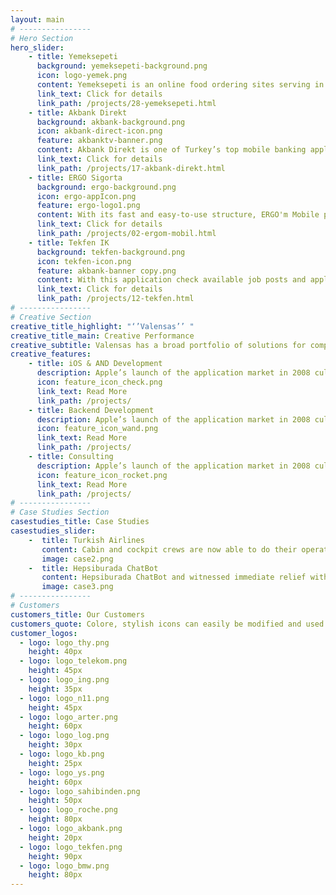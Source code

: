 ```yaml
---
layout: main 
# ----------------   
# Hero Section
hero_slider:
    - title: Yemeksepeti
      background: yemeksepeti-background.png
      icon: logo-yemek.png
      content: Yemeksepeti is an online food ordering sites serving in 64 cities in Turkey
      link_text: Click for details
      link_path: /projects/28-yemeksepeti.html
    - title: Akbank Direkt
      background: akbank-background.png       
      icon: akbank-direct-icon.png
      feature: akbanktv-banner.png
      content: Akbank Direkt is one of Turkey’s top mobile banking applications allowing all money transactions on the go.    
      link_text: Click for details
      link_path: /projects/17-akbank-direkt.html
    - title: ERGO Sigorta
      background: ergo-background.png     
      icon: ergo-appIcon.png
      feature: ergo-logo1.png       
      content: With its fast and easy-to-use structure, ERGO'm Mobile provides instant data flow and control over important issues.    
      link_text: Click for details
      link_path: /projects/02-ergom-mobil.html
    - title: Tekfen IK
      background: tekfen-background.png      
      icon: tekfen-icon.png
      feature: akbank-banner copy.png  
      content: With this application check available job posts and apply, follow up on all developments related to the TEKFEN Construction.    
      link_text: Click for details        
      link_path: /projects/12-tekfen.html
# ----------------     
# Creative Section
creative_title_highlight: "‘’Valensas’’ "
creative_title_main: Creative Performance
creative_subtitle: Valensas has a broad portfolio of solutions for companies of all sizes. We work as a family to produce combining intelligent design and last technology engineering products with young brains. 
creative_features:
    - title: iOS & AND Development
      description: Apple’s launch of the application market in 2008 culminated in the creation of a new, vast market.
      icon: feature_icon_check.png
      link_text: Read More
      link_path: /projects/
    - title: Backend Development
      description: Apple’s launch of the application market in 2008 culminated in the creation of a new, vast market.
      icon: feature_icon_wand.png
      link_text: Read More
      link_path: /projects/
    - title: Consulting
      description: Apple’s launch of the application market in 2008 culminated in the creation of a new, vast market.
      icon: feature_icon_rocket.png
      link_text: Read More
      link_path: /projects/
# ----------------     
# Case Studies Section
casestudies_title: Case Studies
casestudies_slider:
    -  title: Turkish Airlines
       content: Cabin and cockpit crews are now able to do their operations online.<br><br>We achieved more than 50% of time savings across all transactions.<br><br>Document tracking, personnel tracking, flight personnel information and flight information are available to the whole team.
       image: case2.png
    -  title: Hepsiburada ChatBot
       content: Hepsiburada ChatBot and witnessed immediate relief within our support operation.<br><br>Currently, our bot provides instantaneous support to 60% of all chatting customers, and has reduced our queued visitors by over 50%.<br><br>Hepsiburada Chatbot 7/24 works, starts talking with you, provides instant information about your orders.
       image: case3.png
# ----------------  
# Customers
customers_title: Our Customers
customers_quote: Colore, stylish icons can easily be modified and used in a wide cariety of projects
customer_logos:
  - logo: logo_thy.png
    height: 40px
  - logo: logo_telekom.png
    height: 45px
  - logo: logo_ing.png
    height: 35px
  - logo: logo_n11.png
    height: 45px
  - logo: logo_arter.png
    height: 60px
  - logo: logo_log.png
    height: 30px
  - logo: logo_kb.png
    height: 25px
  - logo: logo_ys.png
    height: 60px
  - logo: logo_sahibinden.png
    height: 50px
  - logo: logo_roche.png
    height: 80px
  - logo: logo_akbank.png
    height: 20px
  - logo: logo_tekfen.png
    height: 90px
  - logo: logo_bmw.png
    height: 80px
---
```


